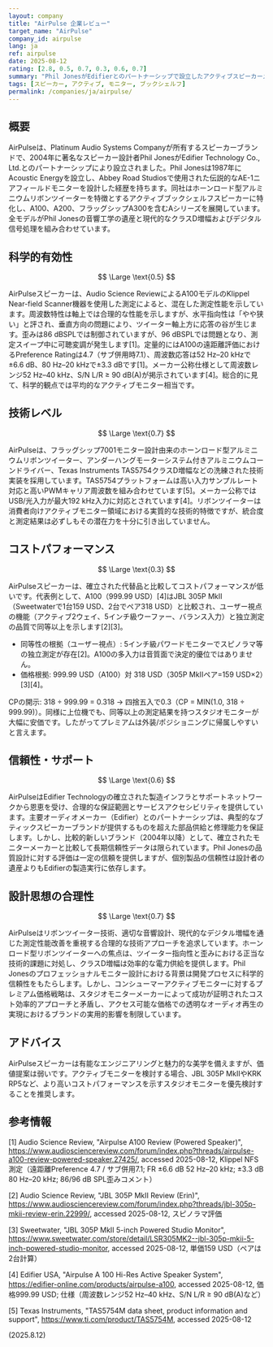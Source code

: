 ```yaml
---
layout: company
title: "AirPulse 企業レビュー"
target_name: "AirPulse"
company_id: airpulse
lang: ja
ref: airpulse
date: 2025-08-12
rating: [2.8, 0.5, 0.7, 0.3, 0.6, 0.7]
summary: "Phil JonesがEdifierとのパートナーシップで設立したアクティブスピーカーメーカー。リボンツイーター搭載モニターを提供するが、プレミアム価格設定に対して技術的性能は混在"
tags: [スピーカー, アクティブ, モニター, ブックシェルフ]
permalink: /companies/ja/airpulse/
---
```


## 概要

AirPulseは、Platinum Audio Systems Companyが所有するスピーカーブランドで、2004年に著名なスピーカー設計者Phil JonesがEdifier Technology Co., Ltd.とのパートナーシップにより設立されました。Phil Jonesは1987年にAcoustic Energyを設立し、Abbey Road Studiosで使用された伝説的なAE-1ニアフィールドモニターを設計した経歴を持ちます。同社はホーンロード型アルミニウムリボンツイーターを特徴とするアクティブブックシェルフスピーカーに特化し、A100、A200、フラッグシップA300を含むAシリーズを展開しています。全モデルがPhil Jonesの音響工学の遺産と現代的なクラスD増幅およびデジタル信号処理を組み合わせています。

## 科学的有効性

$$ \Large \text{0.5} $$

AirPulseスピーカーは、Audio Science ReviewによるA100モデルのKlippel Near-field Scanner機器を使用した測定によると、混在した測定性能を示しています。周波数特性は軸上では合理的な性能を示しますが、水平指向性は「やや狭い」と評され、垂直方向の問題により、ツイーター軸上方に応答の谷が生じます。歪みは86 dBSPLでは制御されていますが、96 dBSPLでは問題となり、測定スイープ中に可聴変調が発生します[1]。定量的にはA100の遠距離評価におけるPreference Ratingは4.7（サブ併用時7.1）、周波数応答は52 Hz–20 kHzで±6.6 dB、80 Hz–20 kHzで±3.3 dBです[1]。メーカー公称仕様として周波数レンジ52 Hz–40 kHz、S/N L/R ≥ 90 dB(A)が掲示されています[4]。総合的に見て、科学的観点では平均的なアクティブモニター相当です。

## 技術レベル

$$ \Large \text{0.7} $$

AirPulseは、フラッグシップ7001モニター設計由来のホーンロード型アルミニウムリボンツイーター、アンダーハングモーターシステム付きアルミニウムコーンドライバー、Texas Instruments TAS5754クラスD増幅などの洗練された技術実装を採用しています。TAS5754プラットフォームは高い入力サンプルレート対応と高いPWMキャリア周波数を組み合わせています[5]。メーカー公称ではUSB/光入力が最大192 kHz入力に対応とされています[4]。リボンツイーターは消費者向けアクティブモニター領域における実質的な技術的特徴ですが、統合度と測定結果は必ずしもその潜在力を十分に引き出していません。

## コストパフォーマンス

$$ \Large \text{0.3} $$

AirPulseスピーカーは、確立された代替品と比較してコストパフォーマンスが低いです。代表例として、A100（999.99 USD）[4]はJBL 305P MkII（Sweetwaterで1台159 USD、2台でペア318 USD）と比較され、ユーザー視点の機能（アクティブ2ウェイ、5インチ級ウーファー、バランス入力）と独立測定の品質で同等以上を示します[2][3]。

- 同等性の根拠（ユーザー視点）: 5インチ級パワードモニターでスピノラマ等の独立測定が存在[2]。A100の多入力は音質面で決定的優位ではありません。
- 価格根拠: 999.99 USD（A100）対 318 USD（305P MkIIペア=159 USD×2）[3][4]。

CPの開示: 318 ÷ 999.99 = 0.318 → 四捨五入で0.3（CP = MIN(1.0, 318 ÷ 999.99)）。同様に上位機でも、同等以上の測定結果を持つスタジオモニターが大幅に安価です。したがってプレミアムは外装/ポジショニングに帰属しやすいと言えます。

## 信頼性・サポート

$$ \Large \text{0.6} $$

AirPulseはEdifier Technologyの確立された製造インフラとサポートネットワークから恩恵を受け、合理的な保証範囲とサービスアクセシビリティを提供しています。主要オーディオメーカー（Edifier）とのパートナーシップは、典型的なブティックスピーカーブランドが提供するものを超えた部品供給と修理能力を保証します。しかし、比較的新しいブランド（2004年以降）として、確立されたモニターメーカーと比較して長期信頼性データは限られています。Phil Jonesの品質設計に対する評価は一定の信頼を提供しますが、個別製品の信頼性は設計者の遺産よりもEdifierの製造実行に依存します。

## 設計思想の合理性

$$ \Large \text{0.7} $$

AirPulseはリボンツイーター技術、適切な音響設計、現代的なデジタル増幅を通じた測定性能改善を重視する合理的な技術アプローチを追求しています。ホーンロード型リボンツイーターへの焦点は、ツイーター指向性と歪みにおける正当な技術的課題に対処し、クラスD増幅は効率的な電力供給を提供します。Phil Jonesのプロフェッショナルモニター設計における背景は開発プロセスに科学的信頼性をもたらします。しかし、コンシューマーアクティブモニターに対するプレミアム価格戦略は、スタジオモニターメーカーによって成功が証明されたコスト効率的アプローチと矛盾し、アクセス可能な価格での透明なオーディオ再生の実現におけるブランドの実用的影響を制限しています。

## アドバイス

AirPulseスピーカーは有能なエンジニアリングと魅力的な美学を備えますが、価値提案は弱いです。アクティブモニターを検討する場合、JBL 305P MkIIやKRK RP5など、より高いコストパフォーマンスを示すスタジオモニターを優先検討することを推奨します。

## 参考情報

[1] Audio Science Review, "Airpulse A100 Review (Powered Speaker)", https://www.audiosciencereview.com/forum/index.php?threads/airpulse-a100-review-powered-speaker.27425/, accessed 2025-08-12, Klippel NFS測定（遠距離Preference 4.7 / サブ併用7.1; FR ±6.6 dB 52 Hz–20 kHz; ±3.3 dB 80 Hz–20 kHz; 86/96 dB SPL歪みコメント）

[2] Audio Science Review, "JBL 305P MkII Review (Erin)", https://www.audiosciencereview.com/forum/index.php?threads/jbl-305p-mkii-review-erin.22999/, accessed 2025-08-12, スピノラマ評価

[3] Sweetwater, "JBL 305P MkII 5-inch Powered Studio Monitor", https://www.sweetwater.com/store/detail/LSR305MK2--jbl-305p-mkii-5-inch-powered-studio-monitor, accessed 2025-08-12, 単価159 USD（ペアは2台計算）

[4] Edifier USA, "Airpulse A 100 Hi-Res Active Speaker System", https://edifier-online.com/products/airpulse-a100, accessed 2025-08-12, 価格999.99 USD; 仕様（周波数レンジ52 Hz–40 kHz、S/N L/R ≥ 90 dB(A)など）

[5] Texas Instruments, "TAS5754M data sheet, product information and support", https://www.ti.com/product/TAS5754M, accessed 2025-08-12

(2025.8.12)